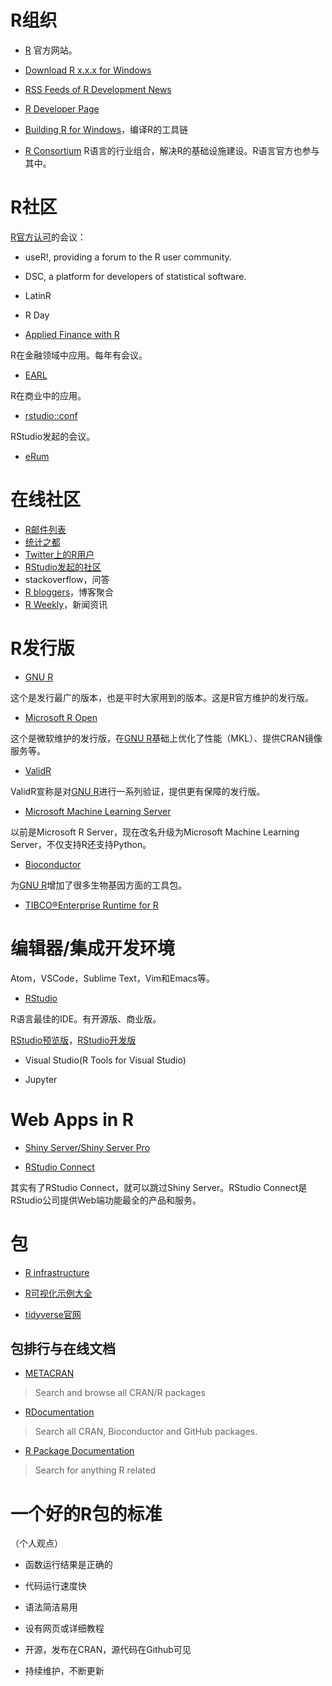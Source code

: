 # R组织
- [R](http://www.r-project.org/)
官方网站。

- [Download R x.x.x for Windows](https://cran.r-project.org/bin/windows/base/index.html)

- [RSS Feeds of R Development News](http://developer.r-project.org/RSSfeeds.html)

- [R Developer Page](http://developer.r-project.org)

- [Building R for Windows](https://cran.r-project.org/bin/windows/Rtools/)，编译R的工具链

- [R Consortium](https://www.r-consortium.org/)
R语言的行业组合，解决R的基础设施建设。R语言官方也参与其中。

# R社区

[R官方认可](https://www.r-project.org/conferences.html)的会议：
- useR!, providing a forum to the R user community.
- DSC, a platform for developers of statistical software.
- LatinR
- R Day

- [Applied Finance with R](http://www.rinfinance.com)

R在金融领域中应用。每年有会议。

- [EARL](https://earlconf.com)

R在商业中的应用。

- [rstudio::conf ](https://rstudio.com/conf)

RStudio发起的会议。

- [eRum](https://erum.io)

# 在线社区

- [R邮件列表](https://www.r-project.org/mail.html)
- [统计之都](https://cosx.org)
- [Twitter上的R用户](https://twitter.com/hashtag/rstats)
- [RStudio发起的社区](https://community.rstudio.com)
- stackoverflow，问答
- [R bloggers](https://www.r-bloggers.com)，博客聚合
- [R Weekly](https://rweekly.org)，新闻资讯

# R发行版
- [GNU R](https://www.r-project.org)

这个是发行最广的版本，也是平时大家用到的版本。这是R官方维护的发行版。

- [Microsoft R Open](https://mran.microsoft.com)

这个是微软维护的发行版，在[GNU R](https://www.r-project.org)基础上优化了性能（MKL）、提供CRAN镜像服务等。

- [ValidR](https://www.mango-solutions.com/data-science/products/valid-r/)

ValidR宣称是对[GNU R](https://www.r-project.org)进行一系列验证，提供更有保障的发行版。

- [Microsoft Machine Learning Server](https://docs.microsoft.com/en-us/machine-learning-server/)

以前是Microsoft R Server，现在改名升级为Microsoft Machine Learning Server，不仅支持R还支持Python。

- [Bioconductor](https://www.bioconductor.org)

为[GNU R](https://www.r-project.org)增加了很多生物基因方面的工具包。

- [TIBCO®Enterprise Runtime for R](https://community.tibco.com/products/terr)

# 编辑器/集成开发环境
Atom，VSCode，Sublime Text，Vim和Emacs等。

- [RStudio](https://www.rstudio.com/products/rstudio/)

R语言最佳的IDE。有开源版、商业版。

[RStudio预览版](https://www.rstudio.com/products/rstudio/download/preview-release-notes/)，[RStudio开发版](https://dailies.rstudio.com/)

- Visual Studio(R Tools for Visual Studio)

- Jupyter

# Web Apps in R
- [Shiny Server/Shiny Server Pro](https://www.rstudio.com/products/shiny/shiny-server/)

- [RStudio Connect](https://www.rstudio.com/products/connect/)

其实有了RStudio Connect，就可以跳过Shiny Server。RStudio Connect是RStudio公司提供Web端功能最全的产品和服务。

# 包
- [R infrastructure](https://github.com/r-lib?page=1)

- [R可视化示例大全](https://www.r-graph-gallery.com/)

- [tidyverse官网](http://tidyverse.org/)

## 包排行与在线文档
- [METACRAN](https://www.r-pkg.org)
> Search and browse all CRAN/R packages

- [RDocumentation](https://www.rdocumentation.org)
> Search all CRAN, Bioconductor and GitHub packages.

- [R Package Documentation](https://rdrr.io)
> Search for anything R related

# 一个好的R包的标准

（个人观点）

- 函数运行结果是正确的

- 代码运行速度快

- 语法简洁易用

- 设有网页或详细教程

- 开源，发布在CRAN，源代码在Github可见

- 持续维护，不断更新
